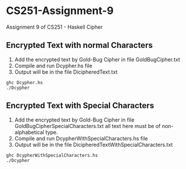 # CS251-Assignment-9

 Assignment 9 of CS251 - Haskell Cipher

## Encrypted Text with normal Characters

1. Add the encrypted text by Gold-Bug Cipher in file GoldBugCipher.txt
2. Compile and run Dcypher.hs file
3. Output will be in the file DicipheredText.txt

```
ghc Dcypher.hs
./Dcypher
```

## Encrypted Text with Special Characters

1. Add the encrypted text by Gold-Bug Cipher in file GoldBugCipherSpecialCharacters.txt all text here must be of non-alphabetical type.
2. Compile and run DcypherWithSpecialCharacters.hs file
3. Output will be in the file DicipheredTextWithSpecialCharacters.txt

```
ghc DcypherWithSpecialCharacters.hs
./Dcypher
```
